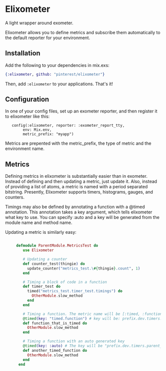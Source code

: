 Elixometer
==========

A light wrapper around exometer.

Elixometer allows you to define metrics and subscribe them automatically
to the default reporter for your environment.

## Installation
Add the following to your dependencies in mix.exs:

```elixir
{:elixometer, github: "pinterest/elixometer"}
```

Then, add `:elixometer` to your applications. That's it!

## Configuration

In one of your config files, set up an exometer reporter, and then register
it to elixometer like this:

       config(:elixometer, reporter: :exometer_report_tty,
       	    env: Mix.env,
       	    metric_prefix: "myapp")
Metrics are prepented with the metric_prefix, the type of metric and the environment name.

## Metrics

Defining metrics in elixometer is substantially easier than in exometer. Instead of defining and then updating a metric, just update it. Also, instead of providing a list of atoms, a metric is named with a period separated bitstring. Presently, Elixometer supports timers, histograms, gauges, and counters.

Timings may also be defined by annotating a function with a @timed annotation. This annotation takes a key argument, which tells elixometer what key to use. You  can specify :auto and a key will be generated from the module name and method name.

Updating a metric is similarly easy:

```elixir

     defmodule ParentModule.MetricsTest do
        use Elixometer

        # Updating a counter
        def counter_test(thingie) do
          update_counter("metrics_test.\#{thingie}.count", 1)
        end

        # Timing a block of code in a function
        def timer_test do
          timed("metrics_test.timer_test.timings") do
            OtherModule.slow_method
          end
        end

        # Timing a function. The metric name will be [:timed, :function]
        @timed(key: "timed.function") # key will be: prefix.dev.timers.timed.function
        def function_that_is_timed do
          OtherModule.slow_method
        end

        # Timing a function with an auto generated key
        @timed(key: :auto) # The key will be "prefix.dev.timers.parent_module.metrics_test.another_timed_function"
        def another_timed_function do
          OtherModule.slow_method
        end
      end
```
